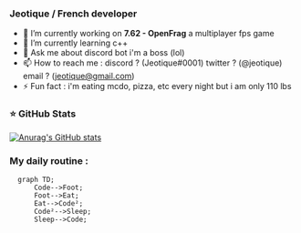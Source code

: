 ### Jeotique / French developer

- 🔭 I’m currently working on **7.62 - OpenFrag** a multiplayer fps game
- 🌱 I’m currently learning c++
- 💬 Ask me about discord bot i'm a boss (lol)
- 📫 How to reach me : discord ? (Jeotique#0001) twitter ? (@jeotique) email ? (jeotique@gmail.com) 
- ⚡ Fun fact : i'm eating mcdo, pizza, etc every night but i am only 110 lbs

### ⭐ GitHub Stats

[![Anurag's GitHub stats](https://github-readme-stats.vercel.app/api?username=Jeotique&show_icons=true&hide_border=false&title_color=3B1F94f&icon_color=FFE500&bg_color=09131B&text_color=ffffff&border_color=0c1a25)](https://github.com/anuraghazra/github-readme-stats)

### My daily routine :

```mermaid
  graph TD;
      Code-->Foot;
      Foot-->Eat;
      Eat-->Code²;
      Code²-->Sleep;
      Sleep-->Code;
```
